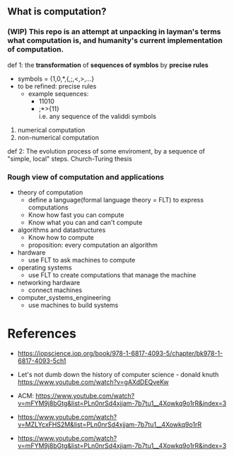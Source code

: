 ## What is computation?
### (WIP) This repo is an attempt at unpacking in layman's terms what computation is, and humanity's current implementation of computation.

def 1: the **transformation** of **sequences of symblos** by **precise rules**

- symbols = {1,0,\*,{,;,<,>,...}
- to be refined: precise rules
  - example sequences:
    - 11010
    - ;\*>{11}  
      i.e. any sequence of the validdi symbols

1. numerical computation
2. non-numerical computation

def 2: The evolution process of some enviroment, by a sequence of "simple, local" steps. Church-Turing thesis


### Rough view of computation and applications

- theory of computation
  - define a language(formal language theory = FLT) to express computations
  - Know how fast you can compute
  - Know what you can and can't compute
- algorithms and datastructures
  - Know how to compute
  - proposition: every computation an algorithm
- hardware
  - use FLT to ask machines to compute
- operating systems
  - use FLT to create computations that manage the machine
- networking hardware
  - connect machines
- computer_systems_engineering
  - use machines to build systems

# References

- https://iopscience.iop.org/book/978-1-6817-4093-5/chapter/bk978-1-6817-4093-5ch1

- Let's not dumb down the history of computer science - donald knuth
https://www.youtube.com/watch?v=gAXdDEQveKw

- ACM: https://www.youtube.com/watch?v=mFYM9j8bGtg&list=PLn0nrSd4xjjam-7b7tu1__4Xowkq9o1rR&index=3

- https://www.youtube.com/watch?v=MZLYcxFHS2M&list=PLn0nrSd4xjjam-7b7tu1__4Xowkq9o1rR

- https://www.youtube.com/watch?v=mFYM9j8bGtg&list=PLn0nrSd4xjjam-7b7tu1__4Xowkq9o1rR&index=3
